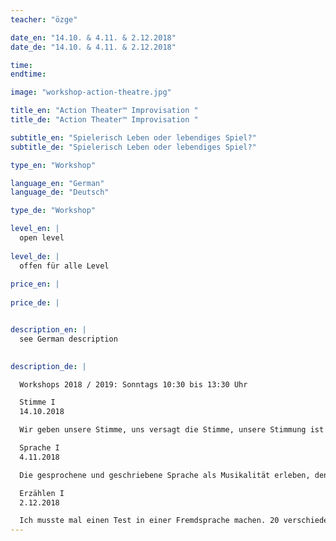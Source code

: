 ```yaml
---
teacher: "özge"

date_en: "14.10. & 4.11. & 2.12.2018"
date_de: "14.10. & 4.11. & 2.12.2018"

time: 
endtime: 

image: "workshop-action-theatre.jpg"

title_en: "Action Theater™ Improvisation "
title_de: "Action Theater™ Improvisation "

subtitle_en: "Spielerisch Leben oder lebendiges Spiel?"
subtitle_de: "Spielerisch Leben oder lebendiges Spiel?"

type_en: "Workshop"

language_en: "German"
language_de: "Deutsch"

type_de: "Workshop"

level_en: |
  open level  
  
level_de: |
  offen für alle Level  
  
price_en: |
  
price_de: |


description_en: |
  see German description

  
description_de: |

  Workshops 2018 / 2019: Sonntags 10:30 bis 13:30 Uhr  

  Stimme I  
  14.10.2018

  Wir geben unsere Stimme, uns versagt die Stimme, unsere Stimmung ist betrübt. Die Stimme kann als Instrument dienen oder direkt die Kommunikation beeinflussen. Wir erkennen die Gemütslage des Gegenübers an der Stimme. Vor oder nach einem anstrengenden Gespräch wird unsere Stimme heiser. Höchste Zeit, dass wir uns diesem wichtigen Ausdrucksmittel widmen. Spielerisch, experimentell und individuell.  

  Sprache I  
  4.11.2018  

  Die gesprochene und geschriebene Sprache als Musikalität erleben, den Inhalt und die Form zusammenführen, wie ein Baby die Sprache neu entdecken, sich selbst unterbrechende Pausen einlegen, Wortschöpfungen kreieren, im Alltäglichen versteckte Poesie erfahren und somit überraschende Effekte erleben. Dies sind die Ziele dieses Workshops.  

  Erzählen I  
  2.12.2018  

  Ich musste mal einen Test in einer Fremdsprache machen. 20 verschiedene Begriffe waren vorgegeben, mit denen man einzelne Sätze bilden oder die Begriffe erklären sollte. Letztendlich habe ich eine Geschichte geschrieben, in der alle Begriffe vorkamen. Die Prüferin fragte: Wie hast du das gemacht? Die Antwort könnt Ihr bei diesem Workshop selbst erfahren. 
---
```




